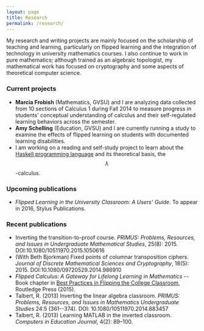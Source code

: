 ```yaml
---
layout: page
title: Research
permalink: /research/
---
```


My research and writing projects are mainly focused on the scholarship of teaching and learning, particularly on flipped learning and the integration of technology in university mathematics courses. I also continue to work in pure mathematics; although trained as an algebraic topologist, my mathematical work has focused on cryptography and some aspects of theoretical computer science. 

### Current projects

+ __Marcia Frobish__ (Mathematics, GVSU) and I are analyzing data collected from 10 sections of Calculus 1 during Fall 2014 to measure progress in students' conceptual understanding of calculus and their self-regulated learning behaviors across the semester. 
+ __Amy Schelling__ (Education, GVSU) and I are currently running a study to examine the effects of flipped learning on students with documented learning disabilities.  
+ I am working on a reading and self-study project to learn about the [Haskell programming language](https://www.haskell.org/) and its theoretical basis, the $$\lambda$$-calculus. 

### Upcoming publications

+ _Flipped Learning in the University Classroom: A Users' Guide_. To appear in 2016, Stylus Publications. 

### Recent publications 

+ Inverting the transition-to-proof course. _PRIMUS: Problems, Resources, and Issues in Undergraduate Mathematical Studies_, 25(8): 2015. DOI:10.1080/10511970.2015.1050616
+ (With Beth Bjorkman) Fixed points of columnar transposition ciphers. _Journal of Discrete Mathematical Sciences and Cryptography_, 18(5): 2015. DOI:10.1080/09720529.2014.986910
+ _Flipped Calculus: A Gateway for Lifelong Learning in Mathematics_ -- Book chapter in [Best Practices in Flipping the College Classroom](http://www.routledge.com/books/details/9781138021730/), Routledge Press (2015). 
+ Talbert, R. (2013) Inverting the linear algebra classroom. _PRIMUS: Problems, Resources, and Issues in  Mathematics Undergraduate Studies_ 24:5 (361--374). DOI: 10.1080/10511970.2014.883457
+ Talbert, R. (2013) Learning MATLAB in the inverted classroom. _Computers in Education Journal_, 4(2): 89–100.
